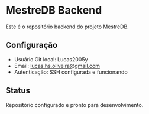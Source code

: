 # MestreDB Backend

Este é o repositório backend do projeto MestreDB.

## Configuração

- Usuário Git local: Lucas2005y
- Email: lucas.hs.oliveira@gmail.com
- Autenticação: SSH configurada e funcionando

## Status

Repositório configurado e pronto para desenvolvimento.